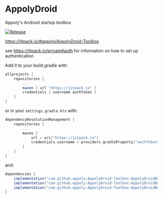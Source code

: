 # AppolyDroid

Appoly's Android startup toolbox

[![Release](https://jitpack.io/v/appoly/AppolyDroid-Toolbox.svg)](https://jitpack.io/#appoly/AppolyDroid-Toolbox)

https://jitpack.io/#appoly/AppolyDroid-Toolbox

see https://jitpack.io/private#auth for information on how to set up authentication

Add it to your build.gradle with:
```gradle
allprojects {
    repositories {
        ...
        maven { url "https://jitpack.io" }
        credentials { username authToken }
    }
}
```
or in your `settings.gradle.kts` with:
```gradle.kts
dependencyResolutionManagement {
	repositories {
		...
		maven {
			url = uri("https://jitpack.io")
			credentials.username = providers.gradleProperty("authToken").get()
		}
	}
}
```
and:

```gradle
dependencies {
    implementation("com.github.appoly:AppolyDroid-Toolbox:AppolyDroidBaseRepo:Tag")
    implementation("com.github.appoly:AppolyDroid-Toolbox:AppolyDroidBaseRepoS3:Tag")
    implementation("com.github.appoly:AppolyDroid-Toolbox:AppolyDroidBaseRepoPaging:Tag")
}
```
